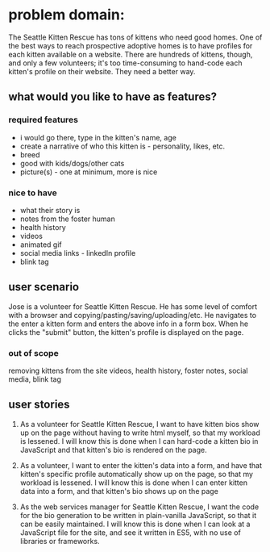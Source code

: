 # problem domain:

The Seattle Kitten Rescue has tons of kittens who need good homes. One of the best ways to reach prospective adoptive homes is to have profiles for each kitten available on a website. There are hundreds of kittens, though, and only a few volunteers; it's too time-consuming to hand-code each kitten's profile on their website. They need a better way.

## what would you like to have as features?
### required features
- i would go there, type in the kitten's name, age
- create a narrative of who this kitten is - personality, likes, etc.
- breed
- good with kids/dogs/other cats
- picture(s) - one at minimum, more is nice

 ### nice to have
- what their story is
- notes from the foster human
- health history
- videos
- animated gif
- social media links - linkedIn profile
- blink tag

 ## user scenario
 Jose is a volunteer for Seattle Kitten Rescue. He has some level of comfort with a browser and copying/pasting/saving/uploading/etc. He navigates to the enter a kitten form and enters the above info in a form box. When he clicks the "submit" button, the kitten's profile is displayed on the page.

### out of scope
   removing kittens from the site
   videos, health history, foster notes, social media, blink tag

## user stories
1. As a volunteer for Seattle Kitten Rescue, I want to have kitten bios show up on the page without having to write html myself, so that my workload is lessened. I will know this is done when I can hard-code a kitten bio in JavaScript and that kitten's bio is rendered on the page.

2. As a volunteer, I want to enter the kitten's data into a form, and have that kitten's specific profile automatically show up on the page, so that my workload is lessened. I will know this is done when I can enter kitten data into a form, and that kitten's bio shows up on the page

3. As the web services manager for Seattle Kitten Rescue, I want the code for the bio generation to be written in plain-vanilla JavaScript, so that it can be easily maintained. I will know this is done when I can look at a JavaScript file for the site, and see it written in ES5, with no use of libraries or frameworks.